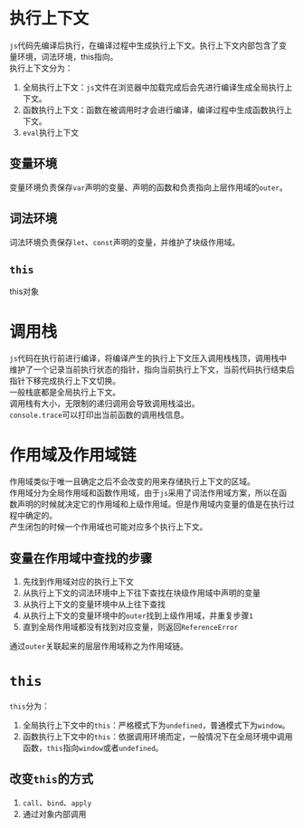 # 执行上下文
`js`代码先编译后执行，在编译过程中生成执行上下文。执行上下文内部包含了变量环境，词法环境，this指向。  
执行上下文分为：  
1. 全局执行上下文：`js`文件在浏览器中加载完成后会先进行编译生成全局执行上下文。
2. 函数执行上下文：函数在被调用时才会进行编译，编译过程中生成函数执行上下文。
3. `eval`执行上下文  

## 变量环境
变量环境负责保存`var`声明的变量、声明的函数和负责指向上层作用域的`outer`。  

## 词法环境
词法环境负责保存`let`、`const`声明的变量，并维护了块级作用域。  

## `this`
this对象  

# 调用栈
`js`代码在执行前进行编译，将编译产生的执行上下文压入调用栈栈顶，调用栈中维护了一个记录当前执行状态的指针，指向当前执行上下文，当前代码执行结束后指针下移完成执行上下文切换。  
一般栈底都是全局执行上下文。  
调用栈有大小，无限制的递归调用会导致调用栈溢出。  
`console.trace`可以打印出当前函数的调用栈信息。  

# 作用域及作用域链
作用域类似于唯一且确定之后不会改变的用来存储执行上下文的区域。  
作用域分为全局作用域和函数作用域，由于`js`采用了词法作用域方案，所以在函数声明的时候就决定它的作用域和上级作用域。但是作用域内变量的值是在执行过程中确定的。  
产生闭包的时候一个作用域也可能对应多个执行上下文。  

## 变量在作用域中查找的步骤
1. 先找到作用域对应的执行上下文
2. 从执行上下文的词法环境中上下往下查找在块级作用域中声明的变量
3. 从执行上下文的变量环境中从上往下查找
4. 从执行上下文的变量环境中的`outer`找到上级作用域，并重复步骤`1`
5. 直到全局作用域都没有找到对应变量，则返回`ReferenceError`  

通过`outer`关联起来的层层作用域称之为作用域链。

# `this`
`this`分为：  
1. 全局执行上下文中的`this`：严格模式下为`undefined`，普通模式下为`window`。  
2. 函数执行上下文中的`this`：依据调用环境而定，一般情况下在全局环境中调用函数，`this`指向`window`或者`undefined`。  

## 改变`this`的方式
1. `call`、`bind`、`apply`
2. 通过对象内部调用
